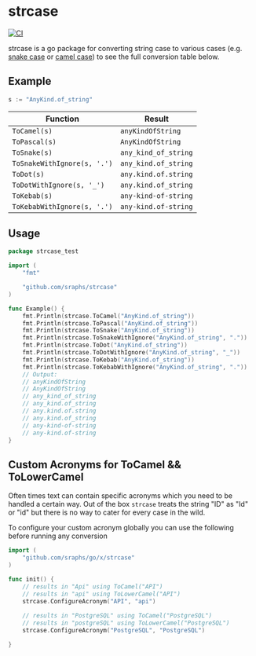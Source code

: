 # strcase

[![CI](https://github.com/sraphs/strcase/actions/workflows/ci.yml/badge.svg)](https://github.com/sraphs/strcase/actions/workflows/ci.yml)

strcase is a go package for converting string case to various cases (e.g. [snake case](https://en.wikipedia.org/wiki/Snake_case) or [camel case](https://en.wikipedia.org/wiki/CamelCase)) to see the full conversion table below.

## Example

```go
s := "AnyKind.of_string"
```

| Function                    | Result               |
| --------------------------- | -------------------- |
| `ToCamel(s)`                | `anyKindOfString`    |
| `ToPascal(s)`               | `AnyKindOfString`    |
| `ToSnake(s)`                | `any_kind_of_string` |
| `ToSnakeWithIgnore(s, '.')` | `any_kind.of_string` |
| `ToDot(s)`                  | `any.kind.of.string` |
| `ToDotWithIgnore(s, '_')`   | `any.kind.of_string` |
| `ToKebab(s)`                | `any-kind-of-string` |
| `ToKebabWithIgnore(s, '.')` | `any-kind.of-string` |

## Usage

```go
package strcase_test

import (
	"fmt"

	"github.com/sraphs/strcase"
)

func Example() {
	fmt.Println(strcase.ToCamel("AnyKind.of_string"))
	fmt.Println(strcase.ToPascal("AnyKind.of_string"))
	fmt.Println(strcase.ToSnake("AnyKind.of_string"))
	fmt.Println(strcase.ToSnakeWithIgnore("AnyKind.of_string", "."))
	fmt.Println(strcase.ToDot("AnyKind.of_string"))
	fmt.Println(strcase.ToDotWithIgnore("AnyKind.of_string", "_"))
	fmt.Println(strcase.ToKebab("AnyKind.of_string"))
	fmt.Println(strcase.ToKebabWithIgnore("AnyKind.of_string", "."))
	// Output:
	// anyKindOfString
	// AnyKindOfString
	// any_kind_of_string
	// any_kind.of_string
	// any.kind.of.string
	// any.kind.of_string
	// any-kind-of-string
	// any-kind.of-string
}

```

## Custom Acronyms for ToCamel && ToLowerCamel

Often times text can contain specific acronyms which you need to be handled a certain way.
Out of the box `strcase` treats the string "ID" as "Id" or "id" but there is no way to cater
for every case in the wild.

To configure your custom acronym globally you can use the following before running any conversion

```go
import (
    "github.com/sraphs/go/x/strcase"
)

func init() {
    // results in "Api" using ToCamel("API")
    // results in "api" using ToLowerCamel("API")
    strcase.ConfigureAcronym("API", "api")
    
    // results in "PostgreSQL" using ToCamel("PostgreSQL")
    // results in "postgreSQL" using ToLowerCamel("PostgreSQL")
    strcase.ConfigureAcronym("PostgreSQL", "PostgreSQL")

}

```
